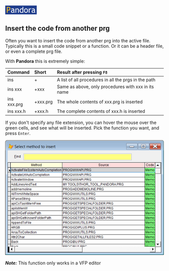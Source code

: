 [![Pandora](Images/pandora2.png)](https://github.com/tbleken/Pandora)
## Insert the code from another prg 

Often you want to insert the code from another prg into the active file. Typically this is a small code snippet or a function. Or it can be a header file, or even a complete prg file.  

With **Pandora** this is extremely simple:

| Command | Short  | Result after pressing `F8`|
|:----------|:--|:--------------------|
| ins | + | A list of all procedures in all the prgs in the path  |
| ins xxx | +xxx | Same as above, only procedures with xxx in its name|
| ins xxx.prg| +xxx.prg| The whole contents of xxx.prg is inserted|
| ins xxx.h | +xxx.h  | The complete contents of xxx.h is inserted |

If you don't specify any file extension, you can hover the mouse over the green cells, and see what will be inserted. Pick the function you want, and press `Enter`.

![Ins](Images/panins.png)

***Note:*** This function only works in a VFP editor
